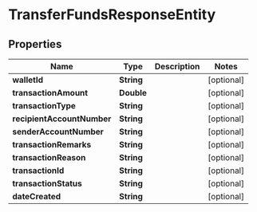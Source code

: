 

# TransferFundsResponseEntity


## Properties

| Name | Type | Description | Notes |
|------------ | ------------- | ------------- | -------------|
|**walletId** | **String** |  |  [optional] |
|**transactionAmount** | **Double** |  |  [optional] |
|**transactionType** | **String** |  |  [optional] |
|**recipientAccountNumber** | **String** |  |  [optional] |
|**senderAccountNumber** | **String** |  |  [optional] |
|**transactionRemarks** | **String** |  |  [optional] |
|**transactionReason** | **String** |  |  [optional] |
|**transactionId** | **String** |  |  [optional] |
|**transactionStatus** | **String** |  |  [optional] |
|**dateCreated** | **String** |  |  [optional] |



